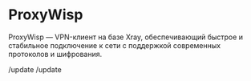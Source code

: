 # ProxyWisp
ProxyWisp — VPN-клиент на базе Xray, обеспечивающий быстрое и стабильное подключение к сети с поддержкой современных протоколов и шифрования.

/update
/update
